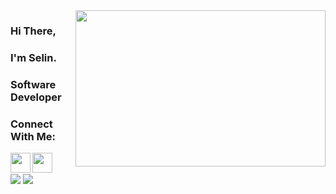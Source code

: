 <img src="https://media.giphy.com/media/WoD6JZnwap6s8/giphy.gif" align="right" width="400" height="250">

### Hi There,

### I'm Selin.

### Software Developer

### Connect With Me:

[<img height="32" width="32" src="https://unpkg.com/simple-icons@v7/icons/linkedin.svg" align="left" /> ][linkedin]

[<img height="32" width="32" src="https://unpkg.com/simple-icons@v7/icons/gmail.svg" align="left" /> ][gmail]

<br>
<br>

<img src="https://github-readme-stats.vercel.app/api?username=yilmazselin&theme=dracula&hide_title=0" />

<img src="https://github-readme-stats.vercel.app/api/top-langs/?username=anuraghazra&layout=compact)](https://github.com/anuraghazra/github-readme-stats">

<br>
<br>

[linkedin]: https://www.linkedin.com/in/selin-y%C4%B1lmaz-9b03581a5/
[gmail]: selinyilmazbusiness@gmail.com
